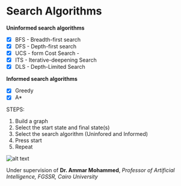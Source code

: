 # Search Algorithms

**Uninformed search algorithms**
- [x] BFS - Breadth-first search
- [x] DFS - Depth-first search
- [x] UCS - form Cost Search  - 
- [x] ITS - Iterative-deepening Search 
- [x] DLS - Depth-Limited Search 

**Informed search algorithms**
- [x] Greedy
- [x] A*

STEPS:
1. Build a graph
2. Select the start state and final state(s)
3. Select the search algorithm (Uninfored and Informed)
4. Press start
5. Repeat

![alt text](https://github.com/KAYounes/AIProject/blob/master/Example_Image.png?raw=true)

Under supervision of **Dr. Ammar Mohammed**, *Professor of Artificial Intelligence, FGSSR, Cairo University*

